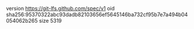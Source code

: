 version https://git-lfs.github.com/spec/v1
oid sha256:95370322abc93dadb82103656ef5645146ba732cf95b7e7a494b04054062b265
size 5319
